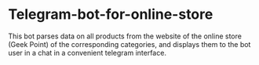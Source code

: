 # Telegram-bot-for-online-store
This bot parses data on all products from the website of the online store (Geek Point) of the corresponding categories, and displays them to the bot user in a chat in a convenient telegram interface.
